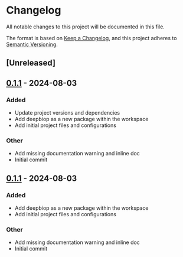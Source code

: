# Changelog
All notable changes to this project will be documented in this file.

The format is based on [Keep a Changelog](https://keepachangelog.com/en/1.0.0/),
and this project adheres to [Semantic Versioning](https://semver.org/spec/v2.0.0.html).

## [Unreleased]

## [0.1.1](https://github.com/cauliyang/DeepBioP/releases/tag/deepbiop-v0.1.1) - 2024-08-03

### Added
- Update project versions and dependencies
- Add deepbiop as a new package within the workspace
- Add initial project files and configurations

### Other
- Add missing documentation warning and inline doc
- Initial commit

## [0.1.1](https://github.com/cauliyang/DeepBioP/compare/deepbiop-v0.1.0...deepbiop-v0.1.1) - 2024-08-03

### Added
- Add deepbiop as a new package within the workspace
- Add initial project files and configurations

### Other
- Add missing documentation warning and inline doc
- Initial commit
